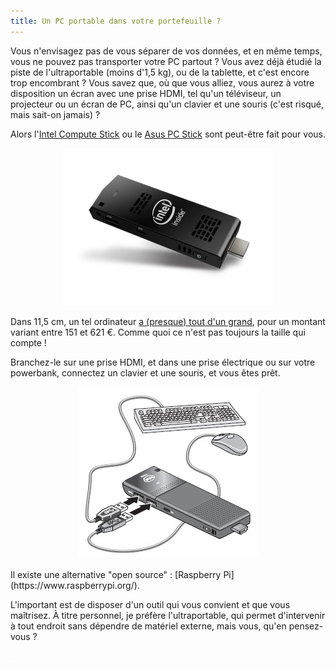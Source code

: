 ```yaml
---
title: Un PC portable dans votre portefeuille ?
---
```


Vous n'envisagez pas de vous séparer de vos données, et en même temps, vous ne pouvez pas transporter votre PC partout ? Vous avez déjà étudié la piste de l'ultraportable (moins d'1,5 kg), ou de la tablette, et c'est encore trop encombrant ? Vous savez que, où que vous alliez, vous aurez à votre disposition un écran avec une prise HDMI, tel qu'un téléviseur, un projecteur ou un écran de PC, ainsi qu'un clavier et une souris (c'est risqué, mais sait-on jamais) ?

Alors l'[Intel Compute Stick](https://www.intel.fr/content/www/fr/fr/products/boards-kits/compute-stick.html) ou le [Asus PC Stick](https://www.asus.com/fr/Stick-PCs/) sont peut-être fait pour vous.

<center>
<img src='../images/intel_1.png'>
</center>

Dans 11,5 cm, un tel ordinateur [a (presque) tout d'un grand](https://www.makeuseof.com/tag/buying-an-intel-compute-stick-7-pros-and-cons-you-must-know/), pour un montant variant entre 151 et 621 €. Comme quoi ce n'est pas toujours la taille qui compte !

Branchez-le sur une prise HDMI, et dans une prise électrique ou sur votre powerbank, connectez un clavier et une souris, et vous êtes prêt.

<center>
<img src='../images/intel_2.jpg'>
</center>
<br>
Il existe une alternative "open source" : [Raspberry Pi](https://www.raspberrypi.org/).

L'important est de disposer d'un outil qui vous convient et que vous maîtrisez. À titre personnel, je préfère l'ultraportable, qui permet d'intervenir à tout endroit sans dépendre de matériel externe, mais vous, qu'en pensez-vous ?

<iframe src="https://www.my-poppy.eu/cnt/cnt.php" width="1" height="1" frameBorder="0">

